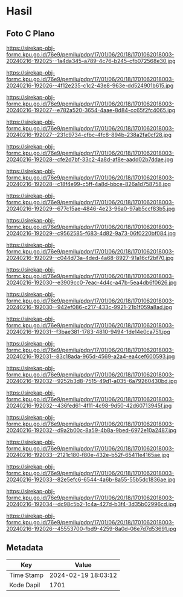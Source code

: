 # Hasil

## Foto C Plano

https://sirekap-obj-formc.kpu.go.id/76e9/pemilu/pdpr/17/01/06/20/18/1701062018003-20240216-192025--1a4da345-a789-4c76-b245-cfb072568e30.jpg

https://sirekap-obj-formc.kpu.go.id/76e9/pemilu/pdpr/17/01/06/20/18/1701062018003-20240216-192026--4f12e235-c1c2-43e8-963e-dd524901b615.jpg

https://sirekap-obj-formc.kpu.go.id/76e9/pemilu/pdpr/17/01/06/20/18/1701062018003-20240216-192027--e782a520-3654-4aae-8d84-cc65f2fc4065.jpg

https://sirekap-obj-formc.kpu.go.id/76e9/pemilu/pdpr/17/01/06/20/18/1701062018003-20240216-192027--231c9734-cfbc-4fc8-894b-238a2fa0cf28.jpg

https://sirekap-obj-formc.kpu.go.id/76e9/pemilu/pdpr/17/01/06/20/18/1701062018003-20240216-192028--cfe2d7bf-33c2-4a8d-af8e-aadd02b7ddae.jpg

https://sirekap-obj-formc.kpu.go.id/76e9/pemilu/pdpr/17/01/06/20/18/1701062018003-20240216-192028--c18f4e99-c5ff-4a8d-bbce-826a1d758758.jpg

https://sirekap-obj-formc.kpu.go.id/76e9/pemilu/pdpr/17/01/06/20/18/1701062018003-20240216-192029--677c15ae-4846-4e23-96a0-97ab5ccf83b5.jpg

https://sirekap-obj-formc.kpu.go.id/76e9/pemilu/pdpr/17/01/06/20/18/1701062018003-20240216-192029--c9562585-f683-4d82-9a73-06f0220bf084.jpg

https://sirekap-obj-formc.kpu.go.id/76e9/pemilu/pdpr/17/01/06/20/18/1701062018003-20240216-192029--c044d73a-4ded-4a68-8927-91a16cf2bf70.jpg

https://sirekap-obj-formc.kpu.go.id/76e9/pemilu/pdpr/17/01/06/20/18/1701062018003-20240216-192030--e3909cc0-7eac-4d4c-a47b-5ea4db6f0626.jpg

https://sirekap-obj-formc.kpu.go.id/76e9/pemilu/pdpr/17/01/06/20/18/1701062018003-20240216-192030--942ef086-c217-433c-9921-21b1f059a8ad.jpg

https://sirekap-obj-formc.kpu.go.id/76e9/pemilu/pdpr/17/01/06/20/18/1701062018003-20240216-192031--f3bae381-1783-4810-9494-1de14e0ca751.jpg

https://sirekap-obj-formc.kpu.go.id/76e9/pemilu/pdpr/17/01/06/20/18/1701062018003-20240216-192031--83c18ada-965d-4569-a2a4-ea4cef600593.jpg

https://sirekap-obj-formc.kpu.go.id/76e9/pemilu/pdpr/17/01/06/20/18/1701062018003-20240216-192032--9252b3d8-7515-49d1-a035-6a79260430bd.jpg

https://sirekap-obj-formc.kpu.go.id/76e9/pemilu/pdpr/17/01/06/20/18/1701062018003-20240216-192032--436fed61-4f11-4c98-9d50-42d60713945f.jpg

https://sirekap-obj-formc.kpu.go.id/76e9/pemilu/pdpr/17/01/06/20/18/1701062018003-20240216-192032--d9a2b00c-8a59-4b8a-9bed-6972e10a2487.jpg

https://sirekap-obj-formc.kpu.go.id/76e9/pemilu/pdpr/17/01/06/20/18/1701062018003-20240216-192033--2121c180-f80e-432e-b52f-65411e4165ae.jpg

https://sirekap-obj-formc.kpu.go.id/76e9/pemilu/pdpr/17/01/06/20/18/1701062018003-20240216-192033--82e5efc6-6544-4a6b-8a55-55b5dc1836ae.jpg

https://sirekap-obj-formc.kpu.go.id/76e9/pemilu/pdpr/17/01/06/20/18/1701062018003-20240216-192034--dc98c5b2-1c4a-427d-b3f4-3d35b02996cd.jpg

https://sirekap-obj-formc.kpu.go.id/76e9/pemilu/pdpr/17/01/06/20/18/1701062018003-20240216-192026--45553700-fbd9-4259-8a0d-06e7d7d53691.jpg


## Metadata

| Key        | Value               |
| ---------- | ------------------- |
| Time Stamp | 2024-02-19 18:03:12 |
| Kode Dapil | 1701                |



